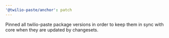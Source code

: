 ```yaml
---
'@twilio-paste/anchor': patch
---
```


Pinned all twilio-paste package versions in order to keep them in sync with core when they are updated by changesets.
